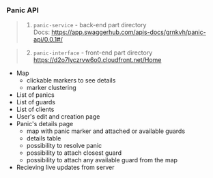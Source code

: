 ### Panic API

> 1. ```panic-service``` - back-end part directory  
    Docs:
    https://app.swaggerhub.com/apis-docs/grnkvh/panic-api/0.0.1#/
    
> 2. ```panic-interface``` - front-end part directory  
    https://d2o7lyczrvw6o0.cloudfront.net/Home  
 - Map
   - clickable markers to see details
   - marker clustering
  - List of panics
  - List of guards
  - List of clients
  - User's edit and creation page
  - Panic's details page
    - map with panic marker and attached or available guards
    - details table
    - possibility to resolve panic
    - possibility to attach closest guard
    - possibility to attach any available guard from the map
  - Recieving live updates from server

